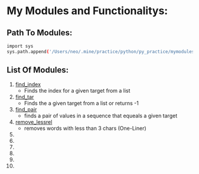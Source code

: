 # My Modules and Functionalitys:

## Path To Modules:
```sh
import sys
sys.path.append('/Users/neo/.mine/practice/python/py_practice/mymodules')
```
## List Of Modules:
1. [find_index](./searches.py)    
    * Finds the index for a given target from a list    
2. [find_tar](./searches.py)    
    * Finds the a given target from a list or returns -1     
3. [find_pair](./searches.py)    
    * finds a pair of values in a sequence that equeals a given target    
4. [remove_lessrel](./searches.py)    
    * removes words with less than 3 chars (One-Liner)
5. []()    
6. []()    
7. []()    
8. []()    
9. []()    
10. []()    